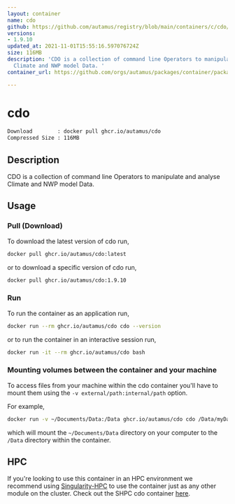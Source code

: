 ```yaml
---
layout: container
name: cdo
github: https://github.com/autamus/registry/blob/main/containers/c/cdo/spack.yaml
versions:
- 1.9.10
updated_at: 2021-11-01T15:55:16.597076724Z
size: 116MB
description: 'CDO is a collection of command line Operators to manipulate and analyse
  Climate and NWP model Data. '
container_url: https://github.com/orgs/autamus/packages/container/package/cdo

---
```

# cdo
```bash 
Download        : docker pull ghcr.io/autamus/cdo
Compressed Size : 116MB
```

## Description
CDO is a collection of command line Operators to manipulate and analyse Climate and NWP model Data. 

## Usage
### Pull (Download)
To download the latest version of cdo run,

```bash
docker pull ghcr.io/autamus/cdo:latest
```

or to download a specific version of cdo run,

```bash
docker pull ghcr.io/autamus/cdo:1.9.10
```
### Run
To run the container as an application run,
```bash
docker run --rm ghcr.io/autamus/cdo cdo --version
```

or to run the container in an interactive session run,
```bash
docker run -it --rm ghcr.io/autamus/cdo bash
```

### Mounting volumes between the container and your machine
To access files from your machine within the cdo container you'll have to mount them using the `-v external/path:internal/path` option.

For example,
```bash
docker run -v ~/Documents/Data:/Data ghcr.io/autamus/cdo cdo /Data/myData.csv
```
which will mount the `~/Documents/Data` directory on your computer to the `/Data` directory within the container.

## HPC
If you're looking to use this container in an HPC environment we recommend using [Singularity-HPC](https://singularity-hpc.readthedocs.io) to use the container just as any other module on the cluster. Check out the SHPC cdo container [here](https://singularityhub.github.io/singularity-hpc/r/ghcr.io-autamus-cdo/).